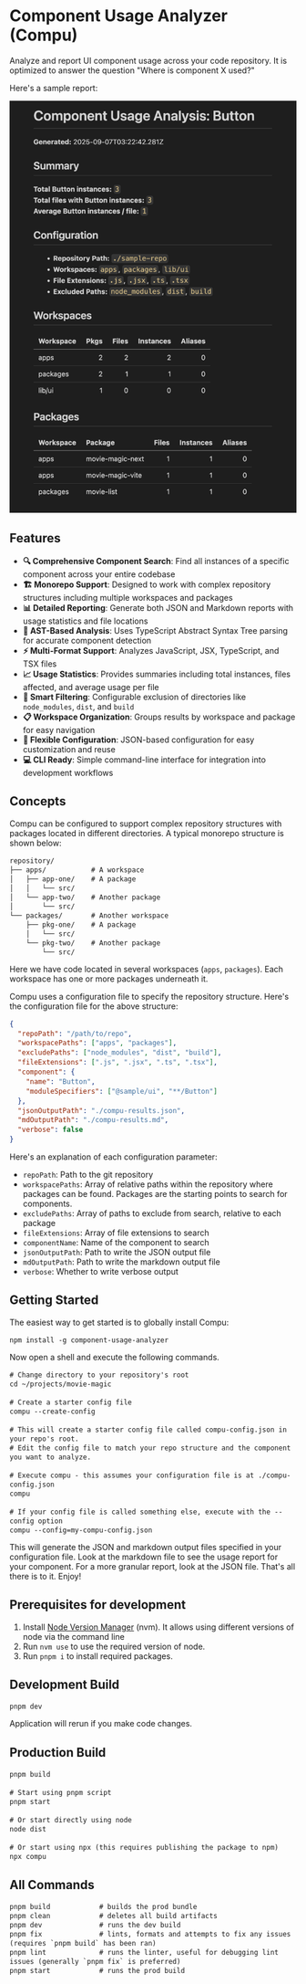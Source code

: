 # Component Usage Analyzer (Compu)

Analyze and report UI component usage across your code repository. It is
optimized to answer the question "Where is component X used?"

Here's a sample report:

![Sample Report](assets/sample-report.png)

## Features

- **🔍 Comprehensive Component Search**: Find all instances of a specific
  component across your entire codebase
- **🏗️ Monorepo Support**: Designed to work with complex repository structures
  including multiple workspaces and packages
- **📊 Detailed Reporting**: Generate both JSON and Markdown reports with usage
  statistics and file locations
- **🎯 AST-Based Analysis**: Uses TypeScript Abstract Syntax Tree parsing for
  accurate component detection
- **⚡ Multi-Format Support**: Analyzes JavaScript, JSX, TypeScript, and TSX
  files
- **📈 Usage Statistics**: Provides summaries including total instances, files
  affected, and average usage per file
- **🚫 Smart Filtering**: Configurable exclusion of directories like
  `node_modules`, `dist`, and `build`
- **📋 Workspace Organization**: Groups results by workspace and package for
  easy navigation
- **🔧 Flexible Configuration**: JSON-based configuration for easy customization
  and reuse
- **💻 CLI Ready**: Simple command-line interface for integration into
  development workflows

## Concepts

Compu can be configured to support complex repository structures with packages
located in different directories. A typical monorepo structure is shown below:

```
repository/
├── apps/           # A workspace
│   ├── app-one/    # A package
│   │   └── src/
│   └── app-two/    # Another package
│       └── src/
└── packages/       # Another workspace
    ├── pkg-one/    # A package
    │   └── src/
    └── pkg-two/    # Another package
        └── src/
```

Here we have code located in several workspaces (`apps`, `packages`). Each
workspace has one or more packages underneath it.

Compu uses a configuration file to specify the repository structure. Here's the
configuration file for the above structure:

```json
{
  "repoPath": "/path/to/repo",
  "workspacePaths": ["apps", "packages"],
  "excludePaths": ["node_modules", "dist", "build"],
  "fileExtensions": [".js", ".jsx", ".ts", ".tsx"],
  "component": {
    "name": "Button",
    "moduleSpecifiers": ["@sample/ui", "**/Button"]
  },
  "jsonOutputPath": "./compu-results.json",
  "mdOutputPath": "./compu-results.md",
  "verbose": false
}
```

Here's an explanation of each configuration parameter:

- `repoPath`: Path to the git repository
- `workspacePaths`: Array of relative paths within the repository where packages
  can be found. Packages are the starting points to search for components.
- `excludePaths`: Array of paths to exclude from search, relative to each
  package
- `fileExtensions`: Array of file extensions to search
- `componentName`: Name of the component to search
- `jsonOutputPath`: Path to write the JSON output file
- `mdOutputPath`: Path to write the markdown output file
- `verbose`: Whether to write verbose output

## Getting Started

The easiest way to get started is to globally install Compu:

```shell
npm install -g component-usage-analyzer
```

Now open a shell and execute the following commands.

```shell
# Change directory to your repository's root
cd ~/projects/movie-magic

# Create a starter config file
compu --create-config

# This will create a starter config file called compu-config.json in your repo's root.
# Edit the config file to match your repo structure and the component you want to analyze.

# Execute compu - this assumes your configuration file is at ./compu-config.json
compu

# If your config file is called something else, execute with the --config option
compu --config=my-compu-config.json
```

This will generate the JSON and markdown output files specified in your
configuration file. Look at the markdown file to see the usage report for your
component. For a more granular report, look at the JSON file. That's all there
is to it. Enjoy!

## Prerequisites for development

1. Install [Node Version Manager](https://github.com/nvm-sh/nvm) (nvm). It
   allows using different versions of node via the command line
2. Run `nvm use` to use the required version of node.
3. Run `pnpm i` to install required packages.

## Development Build

```shell
pnpm dev
```

Application will rerun if you make code changes.

## Production Build

```shell
pnpm build

# Start using pnpm script
pnpm start

# Or start directly using node
node dist

# Or start using npx (this requires publishing the package to npm)
npx compu
```

## All Commands

```
pnpm build            # builds the prod bundle
pnpm clean            # deletes all build artifacts
pnpm dev              # runs the dev build
pnpm fix              # lints, formats and attempts to fix any issues (requires `pnpm build` has been ran)
pnpm lint             # runs the linter, useful for debugging lint issues (generally `pnpm fix` is preferred)
pnpm start            # runs the prod build
```
